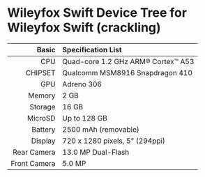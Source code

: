 Wileyfox Swift
Device Tree for Wileyfox Swift (crackling)
============================================================
Basic   | Specification List
-------:|:-------------------------
CPU     | Quad-core 1.2 GHz ARM® Cortex™ A53
CHIPSET | Qualcomm MSM8916 Snapdragon 410
GPU     | Adreno 306
Memory  | 2 GB
Storage | 16 GB
MicroSD | Up to 128 GB
Battery | 2500 mAh (removable)
Display | 720 x 1280 pixels, 5" (294ppi)
Rear Camera  | 13.0 MP Dual-Flash
Front Camera | 5.0 MP

